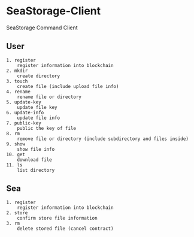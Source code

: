 # SeaStorage-Client

SeaStorage Command Client

## User
    1. register
        register information into blockchain
    2. mkdir
        create directory
    3. touch
        create file (include upload file info)
    4. rename
        rename file or directory
    5. update-key
        update file key
    6. update-info
        update file info
    7. public-key
        public the key of file
    8. rm
        remove file or directory (include subdirectory and files inside)
    9. show
        show file info
    10. get
        download file
    11. ls
        list directory

## Sea
    1. register
        register information into blockchain
    2. store
        confirm store file information
    3. rm
        delete stored file (cancel contract)